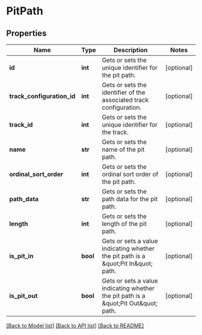 # PitPath

## Properties
Name | Type | Description | Notes
------------ | ------------- | ------------- | -------------
**id** | **int** | Gets or sets the unique identifier for the pit path. | [optional] 
**track_configuration_id** | **int** | Gets or sets the identifier of the associated track configuration. | [optional] 
**track_id** | **int** | Gets or sets the unique identifier for the track. | [optional] 
**name** | **str** | Gets or sets the name of the pit path. | [optional] 
**ordinal_sort_order** | **int** | Gets or sets the ordinal sort order of the pit path. | [optional] 
**path_data** | **str** | Gets or sets the path data for the pit path. | [optional] 
**length** | **int** | Gets or sets the length of the pit path. | [optional] 
**is_pit_in** | **bool** | Gets or sets a value indicating whether the pit path is a \&quot;Pit In\&quot; path. | [optional] 
**is_pit_out** | **bool** | Gets or sets a value indicating whether the pit path is a \&quot;Pit Out\&quot; path. | [optional] 

[[Back to Model list]](../README.md#documentation-for-models) [[Back to API list]](../README.md#documentation-for-api-endpoints) [[Back to README]](../README.md)

